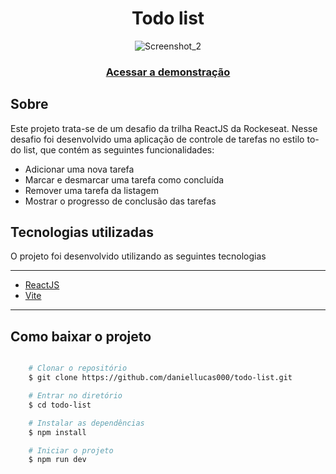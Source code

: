 <h1 align="center">Todo list</h1>

<div align="center">

  ![Screenshot_2](https://user-images.githubusercontent.com/89029213/232260966-61894186-9d70-4ea6-a86e-479a1ac21483.png)
  
</div>

<h3 align="center">
    <a href="https://ignite-timer-gules-xi.vercel.app/">Acessar a demonstração</a>
<h3 >

<h2>Sobre</h2>
<p align="left">Este projeto trata-se de um desafio da trilha ReactJS da Rockeseat. Nesse desafio foi desenvolvido uma aplicação de controle de tarefas no estilo to-do list, que contém as seguintes funcionalidades:</p>

- Adicionar uma nova tarefa
- Marcar e desmarcar uma tarefa como concluída
- Remover uma tarefa da listagem
- Mostrar o progresso de conclusão das tarefas

<h2>Tecnologias utilizadas</h2>

<p>O projeto foi desenvolvido utilizando as seguintes tecnologias<p/>

---

- [ReactJS](https://reactjs.org)
- [Vite](https://vitejs.dev/)

---

<h2>Como baixar o projeto</h2>

```bash

    # Clonar o repositório
    $ git clone https://github.com/daniellucas000/todo-list.git

    # Entrar no diretório
    $ cd todo-list

    # Instalar as dependências
    $ npm install

    # Iniciar o projeto
    $ npm run dev
```
